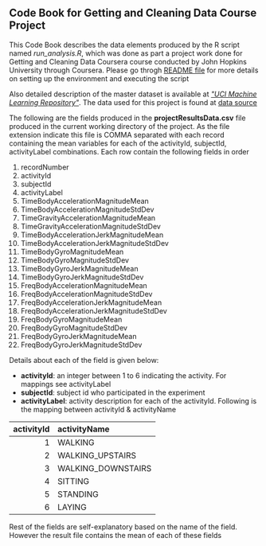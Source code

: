 ## Code Book for Getting and Cleaning Data Course Project

This Code Book describes the data elements produced by the R script named *run_analysis.R*, which was done as part a project work done for Getting and Cleaning Data Coursera course conducted by John Hopkins University through Coursera. Please go throgh [README file](https://github.com/jaganrn/DataScience-GettingAndCleaningData/blob/master/README.md) for more details on setting up the environment and executing the script

Also detailed description of the master dataset is available at [*"UCI Machine Learning Repository"*](http://archive.ics.uci.edu/ml/datasets/Human+Activity+Recognition+Using+Smartphones). The data used for this project is found at [data source](https://d396qusza40orc.cloudfront.net/getdata%2Fprojectfiles%2FUCI%20HAR%20Dataset.zip)


The following are the fields produced in the **projectResultsData.csv** file produced in the current working directory of the project. As the file extension indicate this file is COMMA separated with each record containing the mean variables for each of the activityId, subjectId, activityLabel combinations. Each row contain the following fields in order

1. recordNumber
1. activityId
1. subjectId
1. activityLabel
1. TimeBodyAccelerationMagnitudeMean	
1. TimeBodyAccelerationMagnitudeStdDev	
1. TimeGravityAccelerationMagnitudeMean	
1. TimeGravityAccelerationMagnitudeStdDev	
1. TimeBodyAccelerationJerkMagnitudeMean	
1. TimeBodyAccelerationJerkMagnitudeStdDev	
1. TimeBodyGyroMagnitudeMean	
1. TimeBodyGyroMagnitudeStdDev	
1. TimeBodyGyroJerkMagnitudeMean	
1. TimeBodyGyroJerkMagnitudeStdDev	
1. FreqBodyAccelerationMagnitudeMean	
1. FreqBodyAccelerationMagnitudeStdDev	
1. FreqBodyAccelerationJerkMagnitudeMean	
1. FreqBodyAccelerationJerkMagnitudeStdDev	
1. FreqBodyGyroMagnitudeMean	
1. FreqBodyGyroMagnitudeStdDev	
1. FreqBodyGyroJerkMagnitudeMean	
1. FreqBodyGyroJerkMagnitudeStdDev


Details about each of the field is given below:

* **activityId**: an integer between 1 to 6 indicating the activity. For mappings see activityLabel
* **subjectId**:  subject id who participated in the experiment
* **activityLabel**: activity description for each of the activityId. Following is the mapping between activityId & activityName

|**activityId** | **activityName** |
| -----------:|:--------------   | 
|1            | WALKING |
|2            | WALKING_UPSTAIRS |
|3            | WALKING_DOWNSTAIRS |
|4            | SITTING |
|5            | STANDING |
|6            | LAYING |

Rest of the fields are self-explanatory based on the name of the field. However the result file contains the mean of each of these fields

